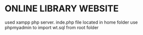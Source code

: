 <h1>ONLINE LIBRARY WEBSITE</h1>
used xampp php server. inde.php file located in home folder
use phpmyadmin to import wt.sql from root folder
